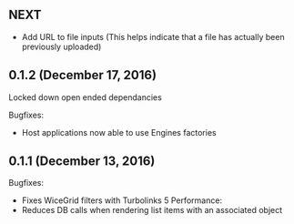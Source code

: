 ## NEXT
- Add URL to file inputs (This helps indicate that a file has actually been previously uploaded)

## 0.1.2 (December 17, 2016)
Locked down open ended dependancies

Bugfixes:
  - Host applications now able to use Engines factories

## 0.1.1 (December 13, 2016)

Bugfixes:
  - Fixes WiceGrid filters with Turbolinks 5
Performance:
  - Reduces DB calls when rendering list items with an associated object
